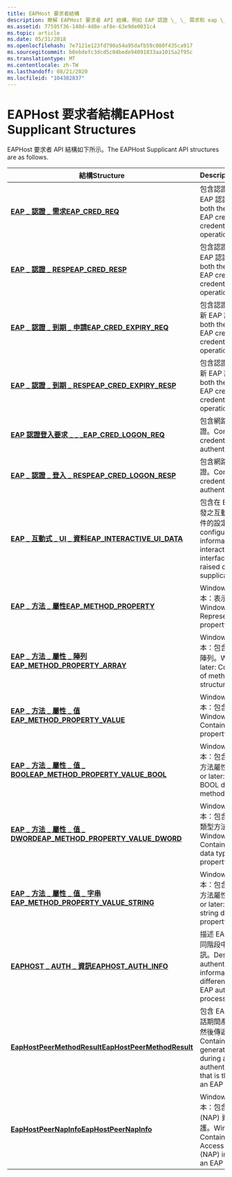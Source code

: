 ```yaml
---
title: EAPHost 要求者結構
description: 瞭解 EAPHost 要求者 API 結構，例如 EAP 認證 \_ \_ 需求和 eap \_ 方法 \_ 屬性 \_ 陣列。
ms.assetid: 77595f36-140d-4d8e-af8e-63e9de0031c4
ms.topic: article
ms.date: 05/31/2018
ms.openlocfilehash: 7e7121e123fd790a54a95dafb59c080f435ca917
ms.sourcegitcommit: b0ebdefc3dcd5c04bede94091833aa1015a2f95c
ms.translationtype: MT
ms.contentlocale: zh-TW
ms.lasthandoff: 08/21/2020
ms.locfileid: "104382837"
---
```

# <a name="eaphost-supplicant-structures"></a><span data-ttu-id="6fb3a-103">EAPHost 要求者結構</span><span class="sxs-lookup"><span data-stu-id="6fb3a-103">EAPHost Supplicant Structures</span></span>

<span data-ttu-id="6fb3a-104">EAPHost 要求者 API 結構如下所示。</span><span class="sxs-lookup"><span data-stu-id="6fb3a-104">The EAPHost Supplicant API structures are as follows.</span></span>



| <span data-ttu-id="6fb3a-105">結構</span><span class="sxs-lookup"><span data-stu-id="6fb3a-105">Structure</span></span>                                                                        | <span data-ttu-id="6fb3a-106">Description</span><span class="sxs-lookup"><span data-stu-id="6fb3a-106">Description</span></span>                                                                                                          |
|----------------------------------------------------------------------------------|----------------------------------------------------------------------------------------------------------------------|
| [<span data-ttu-id="6fb3a-107">**EAP \_ 認證 \_ 需求**</span><span class="sxs-lookup"><span data-stu-id="6fb3a-107">**EAP\_CRED\_REQ**</span></span>](eap-cred-req.md)                                           | <span data-ttu-id="6fb3a-108">包含認證變更作業的新舊 EAP 認證。</span><span class="sxs-lookup"><span data-stu-id="6fb3a-108">Contains both the old and new EAP credentials for a credential change operations.</span></span>                                    |
| [<span data-ttu-id="6fb3a-109">**EAP \_ 認證 \_ RESP**</span><span class="sxs-lookup"><span data-stu-id="6fb3a-109">**EAP\_CRED\_RESP**</span></span>](eap-cred-resp.md)                                         | <span data-ttu-id="6fb3a-110">包含認證變更作業的新舊 EAP 認證。</span><span class="sxs-lookup"><span data-stu-id="6fb3a-110">Contains both the old and new EAP credentials for a credential change operations.</span></span>                                    |
| [<span data-ttu-id="6fb3a-111">**EAP \_ 認證 \_ 到期 \_ 申請**</span><span class="sxs-lookup"><span data-stu-id="6fb3a-111">**EAP\_CRED\_EXPIRY\_REQ**</span></span>](/windows/desktop/api/eaptypes/ns-eaptypes-eap_cred_expiry_req)                            | <span data-ttu-id="6fb3a-112">包含認證到期作業的舊和新 EAP 認證</span><span class="sxs-lookup"><span data-stu-id="6fb3a-112">Contains both the old and new EAP credentials for a credential expiry operations</span></span>                                     |
| <span data-ttu-id="6fb3a-113">[**EAP \_ 認證 \_ 到期 \_ RESP**](/previous-versions/windows/desktop/legacy/bb530539(v=vs.85))</span><span class="sxs-lookup"><span data-stu-id="6fb3a-113">[**EAP\_CRED\_EXPIRY\_RESP**](/previous-versions/windows/desktop/legacy/bb530539(v=vs.85))</span></span>                      | <span data-ttu-id="6fb3a-114">包含認證到期作業的舊和新 EAP 認證。</span><span class="sxs-lookup"><span data-stu-id="6fb3a-114">Contains both the old and new EAP credentials for a credential expiry operations.</span></span>                                    |
| [<span data-ttu-id="6fb3a-115">**EAP 認證登入要求 \_ \_ \_**</span><span class="sxs-lookup"><span data-stu-id="6fb3a-115">**EAP\_CRED\_LOGON\_REQ**</span></span>](eap-cred-logon-req.md)                              | <span data-ttu-id="6fb3a-116">包含網路驗證的 EAP 認證。</span><span class="sxs-lookup"><span data-stu-id="6fb3a-116">Contains EAP credentials for network authentication.</span></span>                                                                 |
| [<span data-ttu-id="6fb3a-117">**EAP \_ 認證 \_ 登入 \_ RESP**</span><span class="sxs-lookup"><span data-stu-id="6fb3a-117">**EAP\_CRED\_LOGON\_RESP**</span></span>](eap-cred-logon-resp.md)                            | <span data-ttu-id="6fb3a-118">包含網路驗證的 EAP 認證。</span><span class="sxs-lookup"><span data-stu-id="6fb3a-118">Contains EAP credentials for network authentication.</span></span>                                                                 |
| [<span data-ttu-id="6fb3a-119">**EAP \_ 互動式 \_ UI \_ 資料**</span><span class="sxs-lookup"><span data-stu-id="6fb3a-119">**EAP\_INTERACTIVE\_UI\_DATA**</span></span>](/windows/desktop/api/eaptypes/ns-eaptypes-eap_interactive_ui_data)                    | <span data-ttu-id="6fb3a-120">包含在 EAP 要求者上引發之互動式使用者介面元件的設定資訊。</span><span class="sxs-lookup"><span data-stu-id="6fb3a-120">Contains configuration information for interactive user interface components raised on an EAP supplicant.</span></span>            |
| [<span data-ttu-id="6fb3a-121">**EAP \_ 方法 \_ 屬性**</span><span class="sxs-lookup"><span data-stu-id="6fb3a-121">**EAP\_METHOD\_PROPERTY**</span></span>](/windows/desktop/api/EapTypes/ns-eaptypes-eap_method_property)                             | <span data-ttu-id="6fb3a-122">Windows 7 或更新版本：表示方法屬性。</span><span class="sxs-lookup"><span data-stu-id="6fb3a-122">Windows 7 or later: Represents a method property.</span></span>                                                                    |
| [<span data-ttu-id="6fb3a-123">**EAP \_ 方法 \_ 屬性 \_ 陣列**</span><span class="sxs-lookup"><span data-stu-id="6fb3a-123">**EAP\_METHOD\_PROPERTY\_ARRAY**</span></span>](/windows/desktop/api/EapTypes/ns-eaptypes-eap_method_property_array)                | <span data-ttu-id="6fb3a-124">Windows 7 或更新版本：包含方法屬性結構的陣列。</span><span class="sxs-lookup"><span data-stu-id="6fb3a-124">Windows 7 or later: Contains an array of method property structures.</span></span>                                                 |
| [<span data-ttu-id="6fb3a-125">**EAP \_ 方法 \_ 屬性 \_ 值**</span><span class="sxs-lookup"><span data-stu-id="6fb3a-125">**EAP\_METHOD\_PROPERTY\_VALUE**</span></span>](/previous-versions/windows/desktop/api/EapTypes/ns-eaptypes-eap_method_property_value)                | <span data-ttu-id="6fb3a-126">Windows 7 或更新版本：包含方法屬性值。</span><span class="sxs-lookup"><span data-stu-id="6fb3a-126">Windows 7 or later: Contains a method property value.</span></span>                                                                |
| [<span data-ttu-id="6fb3a-127">**EAP \_ 方法 \_ 屬性 \_ 值 \_ BOOL**</span><span class="sxs-lookup"><span data-stu-id="6fb3a-127">**EAP\_METHOD\_PROPERTY\_VALUE\_BOOL**</span></span>](/windows/desktop/api/EapTypes/ns-eaptypes-eap_method_property_value_bool)     | <span data-ttu-id="6fb3a-128">Windows 7 或更新版本：包含 BOOL 資料類型方法屬性值。</span><span class="sxs-lookup"><span data-stu-id="6fb3a-128">Windows 7 or later: Contains a BOOL data type method property value.</span></span>                                                 |
| [<span data-ttu-id="6fb3a-129">**EAP \_ 方法 \_ 屬性 \_ 值 \_ DWORD**</span><span class="sxs-lookup"><span data-stu-id="6fb3a-129">**EAP\_METHOD\_PROPERTY\_VALUE\_DWORD**</span></span>](/windows/desktop/api/EapTypes/ns-eaptypes-eap_method_property_value_dword)   | <span data-ttu-id="6fb3a-130">Windows 7 或更新版本：包含 DWORD 資料類型方法屬性值。</span><span class="sxs-lookup"><span data-stu-id="6fb3a-130">Windows 7 or later: Contains a DWORD data type method property value.</span></span>                                                |
| [<span data-ttu-id="6fb3a-131">**EAP \_ 方法 \_ 屬性 \_ 值 \_ 字串**</span><span class="sxs-lookup"><span data-stu-id="6fb3a-131">**EAP\_METHOD\_PROPERTY\_VALUE\_STRING**</span></span>](/windows/desktop/api/EapTypes/ns-eaptypes-eap_method_property_value_string) | <span data-ttu-id="6fb3a-132">Windows 7 或更新版本：包含 string 資料類型方法屬性值。</span><span class="sxs-lookup"><span data-stu-id="6fb3a-132">Windows 7 or later: Contains a string data type method property value.</span></span>                                               |
| [<span data-ttu-id="6fb3a-133">**EAPHOST \_ AUTH \_ 資訊**</span><span class="sxs-lookup"><span data-stu-id="6fb3a-133">**EAPHOST\_AUTH\_INFO**</span></span>](/windows/desktop/api/eaphostpeertypes/ns-eaphostpeertypes-eaphost_auth_info)                                 | <span data-ttu-id="6fb3a-134">描述 EAP 驗證程式之不同階段中目前的驗證資訊。</span><span class="sxs-lookup"><span data-stu-id="6fb3a-134">Describes current authentication information throughout different stages of the EAP authentication process.</span></span>          |
| [<span data-ttu-id="6fb3a-135">**EapHostPeerMethodResult**</span><span class="sxs-lookup"><span data-stu-id="6fb3a-135">**EapHostPeerMethodResult**</span></span>](/windows/win32/api/eaphostpeertypes/ns-eaphostpeertypes-eaphostpeermethodresult)                       | <span data-ttu-id="6fb3a-136">包含 EAPHost 在驗證會話期間產生的結果資料，然後傳遞給 EAP 方法。</span><span class="sxs-lookup"><span data-stu-id="6fb3a-136">Contains the result data generated by EAPHost during an authentication session that is then passed to an EAP method.</span></span> |
| [<span data-ttu-id="6fb3a-137">**EapHostPeerNapInfo**</span><span class="sxs-lookup"><span data-stu-id="6fb3a-137">**EapHostPeerNapInfo**</span></span>](/windows/win32/api/eaphostpeertypes/ns-eaphostpeertypes-eaphostpeermethodresult)                            | <span data-ttu-id="6fb3a-138">Windows 7 或更新版本：包含 EAP 要求者上 (NAP) 資訊的網路存取保護。</span><span class="sxs-lookup"><span data-stu-id="6fb3a-138">Windows 7 or later: Contains the Network Access Protection (NAP) information on an EAP supplicant.</span></span>                   |



 

 

 